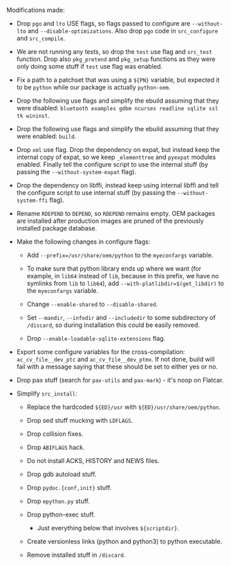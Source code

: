 Modifications made:

- Drop `pgo` and `lto` USE flags, so flags passed to configure are
  `--without-lto` and `--disable-optimizations`. Also drop `pgo` code
  in `src_configure` and `src_compile`.

- We are not running any tests, so drop the `test` use flag and
  `src_test` function. Drop also `pkg_pretend` and `pkg_setup`
  functions as they were only doing some stuff if `test` use flag was
  enabled.

- Fix a path to a patchset that was using a `${PN}` variable, but
  expected it to be `python` while our package is actually
  `python-oem`.

- Drop the following use flags and simplify the ebuild assuming that
  they were disabled: `bluetooth examples gdbm ncurses readline sqlite
  ssl tk wininst`.

- Drop the following use flags and simplify the ebuild assuming that
  they were enabled: `build`.

- Drop `xml` use flag. Drop the dependency on expat, but instead keep
  the internal copy of expat, so we keep `_elementtree` and `pyexpat`
  modules enabled. Finally tell the configure script to use the
  internal stuff (by passing the `--without-system-expat` flag).

- Drop the dependency on libffi, instead keep using internal libffi
  and tell the configure script to use internal stuff (by passing the
  `--without-system-ffi` flag).

- Rename `RDEPEND` to `DEPEND`, so `RDEPEND` remains empty. OEM
  packages are installed after production images are pruned of the
  previously installed package database.

- Make the following changes in configure flags:

  - Add `--prefix=/usr/share/oem/python` to the `myeconfargs` variable.

  - To make sure that python library ends up where we want (for
    example, in `lib64` instead of `lib`, because in this prefix, we
    have no symlinks from `lib` to `lib64`), add
    `--with-platlibdir=$(get_libdir)` to the `myeconfargs` variable.

  - Change `--enable-shared` to `--disable-shared`.

  - Set `--mandir`, `--infodir` and `--includedir` to some subdirectory of
    `/discard`, so during installation this could be easily removed.

  - Drop `--enable-loadable-sqlite-extensions` flag.

- Export some configure variables for the cross-compilation:
  `ac_cv_file__dev_ptc` and `ac_cv_file__dev_ptmx`. If not done, build
  will fail with a message saying that these should be set to either
  yes or no.

- Drop pax stuff (search for `pax-utils` and `pax-mark`) - it's noop
  on Flatcar.

- Simplify `src_install`:

  - Replace the hardcoded `${ED}/usr` with `${ED}/usr/share/oem/python`.

  - Drop sed stuff mucking with `LDFLAGS`.

  - Drop collision fixes.

  - Drop `ABIFLAGS` hack.

  - Do not install ACKS, HISTORY and NEWS files.

  - Drop gdb autoload stuff.

  - Drop `pydoc.{conf,init}` stuff.

  - Drop `epython.py` stuff.

  - Drop python-exec stuff.

    - Just everything below that involves `${scriptdir}`.

  - Create versionless links (python and python3) to python executable.

  - Remove installed stuff in `/discard`.
